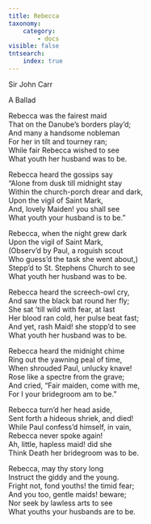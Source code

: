 ```yaml
---
title: Rebecca
taxonomy:
    category:
        - docs
visible: false
tntsearch:
    index: true
---
```


<div class="author">Sir John Carr</div>

<span class="title">A Ballad </span>
  
Rebecca was the fairest maid  
That on the Danube’s borders play’d;  
And many a handsome nobleman  
For her in tilt and tourney ran;  
While fair Rebecca wished to see  
What youth her husband was to be.  
  
Rebecca heard the gossips say  
“Alone from dusk till midnight stay  
Within the church-porch drear and dark,  
Upon the vigil of Saint Mark,  
And, lovely Maiden! you shall see  
What youth your husband is to be.”  
    
Rebecca, when the night grew dark  
Upon the vigil of Saint Mark,  
(Observ’d by Paul, a roguish scout  
Who guess’d the task she went about,)  
Stepp’d to St. Stephens Church to see  
What youth her husband was to be.  
  
Rebecca heard the screech-owl cry,  
And saw the black bat round her fly;  
She sat ’till wild with fear, at last  
Her blood ran cold, her pulse beat fast;  
And yet, rash Maid! she stopp’d to see  
What youth her husband was to be.  
  
Rebecca heard the midnight chime  
Ring out the yawning peal of time,  
When shrouded Paul, unlucky knave!  
Rose like a spectre from the grave;  
And cried, “Fair maiden, come with me,  
For I your bridegroom am to be.”  
  
Rebecca turn’d her head aside,  
Sent forth a hideous shriek, and died!  
While Paul confess’d himself, in vain,  
Rebecca never spoke again!  
Ah, little, hapless maid! did she  
Think Death her bridegroom was to be.  
  
Rebecca, may thy story long  
Instruct the giddy and the young.  
Fright not, fond youths! the timid fear;  
And you too, gentle maids! beware;  
Nor seek by lawless arts to see  
What youths your husbands are to be.